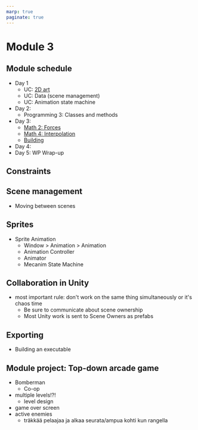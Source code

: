 ```yaml
---
marp: true
paginate: true
---
```

<!-- headingDivider: 3 -->
<!-- class: default -->
# Module 3

## Module schedule


* Day 1
  * UC: [2D art](unity-cookbook/2d-art.md)
  * UC: Data (scene management)
  * UC: Animation state machine
* Day 2:
  * Programming 3: Classes and methods
* Day 3:
  * [Math 2: Forces](math/2-forces.md)
  * [Math 4: Interpolation](math/4-interpolation.md)
  * [Building](unity-cookbook/building.md)
* Day 4:
* Day 5: WP Wrap-up

## Constraints

## Scene management

* Moving between scenes
## Sprites
* Sprite Animation
	* Window > Animation > Animation
	* Animation Controller
	* Animator
	* Mecanim State Machine


## Collaboration in Unity

* most important rule: don't work on the same thing simultaneously or it's chaos time
  * Be sure to communicate about scene ownership
  * Most Unity work is sent to Scene Owners as prefabs



## Exporting
* Building an executable


## Module project: Top-down arcade game
<!-- _backgroundColor: lightgreen -->
* Bomberman
  * Co-op
* multiple levels!?!
  * level design
* game over screen
* active enemies
	* träkkää pelaajaa ja alkaa seurata/ampua kohti kun rangella